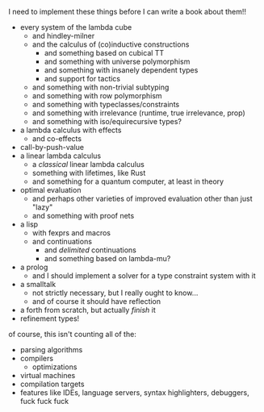 I need to implement these things before I can write a book about them!!
* every system of the lambda cube
  * and hindley-milner
  * and the calculus of (co)inductive constructions
    * and something based on cubical TT
    * and something with universe polymorphism
    * and something with insanely dependent types
    * and support for tactics
  * and something with non-trivial subtyping
  * and something with row polymorphism
  * and something with typeclasses/constraints
  * and something with irrelevance (runtime, true irrelevance, prop)
  * and something with iso/equirecursive types?
* a lambda calculus with effects
  * and co-effects
* call-by-push-value
* a linear lambda calculus
  * a *classical* linear lambda calculus
  * something with lifetimes, like Rust
  * and something for a quantum computer, at least in theory
* optimal evaluation
  * and perhaps other varieties of improved evaluation other than just "lazy"
  * and something with proof nets
* a lisp
  * with fexprs and macros
  * and continuations
    * and *delimited* continuations
    * and something based on lambda-mu?
* a prolog
  * and I should implement a solver for a type constraint system with it
* a smalltalk
  * not strictly necessary, but I really ought to know...
  * and of course it should have reflection
* a forth from scratch, but actually *finish* it
* refinement types!


of course, this isn't counting all of the:
* parsing algorithms
* compilers
  * optimizations
* virtual machines
* compilation targets
* features like IDEs, language servers, syntax highlighters, debuggers, fuck fuck fuck
